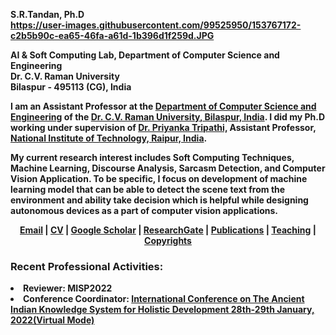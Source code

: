 <b><name>S.R.Tandan, Ph.D </name><br>https://user-images.githubusercontent.com/99525950/153767172-c2b5b90c-ea65-46fa-a61d-1b396d1f259d.JPG

AI & Soft Computing Lab, Department of Computer Science and Engineering<br>
Dr. C.V. Raman University<br>
Bilaspur - 495113 (CG), India
      
I am an Assistant Professor at the <a href="https://cvru.ac.in/">Department of Computer Science and Engineering</a> of the <a href="http://cvru.ac.in">Dr. C.V. Raman University, Bilaspur, India</a>. I did my Ph.D working under supervision of <a href="https://nitrr.ac.in/aboutmca.php/">Dr. Priyanka Tripathi,</a> Assistant Professor, <a href="https://www.nitrr.ac.in/">National Institute of Technology, Raipur, India</a>.

<p>My current research interest includes Soft Computing Techniques, Machine Learning, Discourse Analysis, Sarcasm Detection, and Computer Vision Application. To be specific, I focus on development of machine learning model that can be able to detect the scene text from the environment and ability take decision which is helpful while designing autonomous devices as a part of computer vision applications.
</p>
<p align=center>
          <a href="mailto:srtandan@cvru.ac.in">Email</a>&nbsp;|
          <a href="https://github.com/srtandan/srtandan26/files/8053146/S.R.Tandan.CV.pdf">CV</a>&nbsp;|
          <a href="https://scholar.google.com/citations?user=np1k2XQAAAAJ&hl=en">Google Scholar</a>&nbsp;|
          <a href="https://www.researchgate.net/profile/S-R-Tandan">ResearchGate</a>&nbsp;|
          <a href="#">Publications</a>&nbsp;|
          <a href="#">Teaching</a>&nbsp;|
          <a href="">Copyrights</a> </p>
<p align=left>
              <h3>Recent Professional Activities:</h3>
              <li> <b>Reviewer:</b> MISP2022 </li>
      <li> <b>Conference Coordinator:</b> <a href="https://www.cvru.ac.in/cvruCon/cvruConITCS/">International Conference on The Ancient Indian Knowledge System for Holistic Development 28th-29th January, 2022(Virtual Mode)</p>
